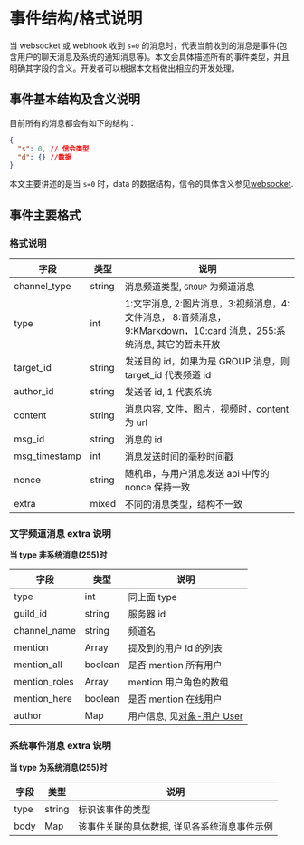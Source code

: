 # 事件结构/格式说明

当 websocket 或 webhook 收到 `s=0` 的消息时，代表当前收到的消息是事件(包含用户的聊天消息及系统的通知消息等)。本文会具体描述所有的事件类型，并且明确其字段的含义。开发者可以根据本文档做出相应的开发处理。

## 事件基本结构及含义说明

目前所有的消息都会有如下的结构：

```json
{
  "s": 0, // 信令类型
  "d": {} //数据
}
```

本文主要讲述的是当 `s=0` 时，data 的数据结构，信令的具体含义参见[websocket](https://developer.kaiheila.cn/doc/websocket).

## 事件主要格式

### 格式说明

| 字段          | 类型   | 说明                                                                                                                 |
| ------------- | ------ | -------------------------------------------------------------------------------------------------------------------- |
| channel_type  | string | 消息频道类型, `GROUP` 为频道消息                                                                                     |
| type          | int    | 1:文字消息, 2:图片消息，3:视频消息，4:文件消息， 8:音频消息，9:KMarkdown，10:card 消息，255:系统消息, 其它的暂未开放 |
| target_id     | string | 发送目的 id，如果为是 GROUP 消息，则 target_id 代表频道 id                                                           |
| author_id     | string | 发送者 id, 1 代表系统                                                                                                |
| content       | string | 消息内容, 文件，图片，视频时，content 为 url                                                                         |
| msg_id        | string | 消息的 id                                                                                                            |
| msg_timestamp | int    | 消息发送时间的毫秒时间戳                                                                                             |
| nonce         | string | 随机串，与用户消息发送 api 中传的 nonce 保持一致                                                                     |
| extra         | mixed  | 不同的消息类型，结构不一致                                                                                           |

### 文字频道消息 extra 说明

**当 type 非系统消息(255)时**

| 字段          | 类型    | 说明                                                                             |
| ------------- | ------- | -------------------------------------------------------------------------------- |
| type          | int     | 同上面 type                                                                      |
| guild_id      | string  | 服务器 id                                                                        |
| channel_name  | string  | 频道名                                                                           |
| mention       | Array   | 提及到的用户 id 的列表                                                           |
| mention_all   | boolean | 是否 mention 所有用户                                                            |
| mention_roles | Array   | mention 用户角色的数组                                                           |
| mention_here  | boolean | 是否 mention 在线用户                                                            |
| author        | Map     | 用户信息, 见[对象-用户 User](https://developer.kaiheila.cn/doc/objects#用户User) |

### 系统事件消息 extra 说明

**当 type 为系统消息(255)时**

| 字段 | 类型   | 说明                                         |
| ---- | ------ | -------------------------------------------- |
| type | string | 标识该事件的类型                             |
| body | Map    | 该事件关联的具体数据, 详见各系统消息事件示例 |
